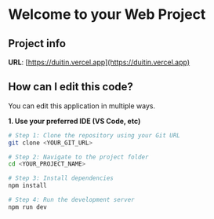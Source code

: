 # Welcome to your Web Project

## Project info

**URL**: [https://duitin.vercel.app](https://duitin.vercel.app)

## How can I edit this code?

You can edit this application in multiple ways.

**1. Use your preferred IDE (VS Code, etc)**

```sh
# Step 1: Clone the repository using your Git URL
git clone <YOUR_GIT_URL>

# Step 2: Navigate to the project folder
cd <YOUR_PROJECT_NAME>

# Step 3: Install dependencies
npm install

# Step 4: Run the development server
npm run dev
